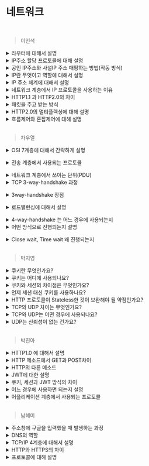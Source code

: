 # 네트워크

<br>



> 이인석

<details><summary>라우터에 대해서 설명</summary>

네트워크와 네트워크를 연결하는 3계층(네트워크 계층) 네트워크 기기
- 패킷의 도착지를 읽어 어느 네트워크로 전송하면 좋을지(최적 경로) 결정하는데, 이것을 라우팅이라고 한다
- NAT, 방화벽, VPN, QoS 등의 부가 기능을 제공하기도 한다 => 1, 2, 3 계층 역할 수행 담당

</details>

<details><summary>IP주소 할당 프로토콜에 대해 설명</summary>

DHCP => 호스트가 네트워크에 연결될 때마다 임시 IP 제공

동작 과정
1. 연결된 호스트는 브로드 캐스팅(UDP)을 통해 DHCP 서버를 찾는다 => IP가 없으므로 MAC 활용
2. DHCP 서버에서 서버 IP와 클라이언트 IP 제안 정보를 회신한다
3. 클라이언트는 서버 IP를 통해 제안 받은 클라이언트 IP에 대해 사용 요청을 보낸다
4. DHCP 서버는 받은 요청에 대해 ACK를 보내서 요청을 마무리 한다

</details>

<details><summary> 공인 IP주소와 사설IP 주소 매핑하는 방법(작동 방식) </summary>
  
외부에서 온 통신에서 목적지 주소를 매핑 테이블을 확인하여 내부의 호스트의 주소로 NAT가 변경합니다.
내부에서 외부로의 통신의 경우도 출발지 주소를 NAT를 통해서 외부 주소로 변경하여 보냅니다.

외부에서 하나의 IP 주소에서 대해 내부에서 여러 IP 주소로 사용하는 경우, 포트 번호를 활용하여 포트 번호를 매핑 테이블에 포함하여 변환을 동시에 수행합니다. (NAPT)

학교 강의 자료인데, 이해에 도움이 될 것 같아 첨부합니다.

![NAT 작동](https://github.com/STUDY-0x0E/CS-STUDY/assets/66675919/85307038-241a-433d-a9a8-05af0290163a)

![NAPT](https://github.com/STUDY-0x0E/CS-STUDY/assets/66675919/b17890a0-a388-4c4a-9df2-705923dc228f)
</details>

<details><summary>IP란 무엇이고 역할에 대해서 설명</summary>

IP 프로토콜
- 지정한 IP 주소에 데이터 전달하기 위한 프로토콜
- 패킷 단위 통신

IP 주소    
네트워크 내에서 해당 호스트(노드)를 식별하는 유일한 주소  
  
  - MAC : 하드웨어를 식별할 수 있는 물리적인 식별자
  - Port : 프로세스의 식별자  

네트워크를 구분하기 위한 네트워크 식별자와 호스트를 구분하기 위한 호스트 식별자로 구성  
식별자를 통해 연결된 장치를 

</details>

<details><summary>IP 주소 체계에 대해서 설명</summary>

IPv4
- 32비트로 2^32개 사용 가능한 주소 체계
- 호스트가 속한 네트워크 부로 호스트의 주소인 호스트 부로 나뉜다

서브넷
- 라우터와 호스트를 연결하는 부분 네트워크

서브넷 마스크
- 서브넷 내의 IP를 결정 짓는 규칙
- xxx.xxx.xxx.xxx/x의 형식으로 표현되며 마지막 수를 통해 상위 비트를 결정한다
  - 숫자에 해당하는 상위 비트를 모두 1 나머지를 0으로 하면 AND 연산을 통해 네트워크 부와 호스트 부를 추출할 수 있다.

![image](https://github.com/STUDY-0x0E/CS-STUDY/assets/66675919/020bfc09-9406-4d64-be91-8e618855b43a)

![image](https://github.com/STUDY-0x0E/CS-STUDY/assets/66675919/2a4e0592-7206-4711-aec9-b5f17abe7f15)
</details>

<details><summary>네트워크 계층에서 IP 프로토콜을 사용하는 이유</summary>

데이터를 전송하면서 최종 목적지에 도착할 수 있도록 라우팅 해주는 것이 네트워크 계층입니다.  
이 과정에서 어느 목적지에 전송할지 논리적인 주소인 IP 주소를 통해 최적 경로를 라우팅할 수 있게 IP 프로토콜을 사용합니다.

</details>

<details><summary>HTTP1.1 과 HTTP2.0의 차이</summary>

HTTP 1.1은 keep alive를 통해서 한 번의 3-way handshake 이후로 반복적으로 발생하는 것을 막아 RTT를 감소시켰으나 네트워크 내의 같은 큐에 있는 패킷의 크기에 따라 다른 패킷이 지연(TCP는 순서 보장이 이뤄지므로)되는 HOL Blocking (Head Of Line Blocking)이 발생했습니다.  

HTTP 2.0은 이러한 문제를 해결하기 위해서 Multiplexed 기술을 도입하는데, 1개의 세션으로 여러 요청을 순서에 상관없이 여러 개의 Stream으로 받아 단일 연결 내에서도 동시에 여러 메시지를 받을 수 있게 했습니다.

</details>

<details><summary>패킷을 주고 받는 방식</summary>

패킷의 송수신처의 IP 주소와 MAC 주소가 결정되면 라우팅을 통해서 어떤 경로로 갈지 결정하게 됩니다.  
그 과정에서 각각의 라우터는 패킷을 받고, 자신의 위치에서 수신처로 보내기 위해 라우팅을 진행합니다.  

하지만 라우터는 모든 네트워크의 주소를 알지 못하기 때문에 다음 라우터 MAC 주소를 수신처로 정하고, IP를 최종 수신처로 설정하여 다음 라우터로 라우팅을 진행합니다. 이렇게 라우터에서 라우터를 거치면서 홉 바이 홉 통신을 통해서 패킷은 최종 IP 주소지에 도착하게 됩니다.  

</details>

<details><summary>HTTP2.0의 멀티플렉싱에 대해 설명</summary>

HTTP 2.0은 HTTP 1.x보다 지연 시간을 줄이고 응답 시간을 더 빠르게 하기 위해 멀티 플렉싱, 헤더 압축, 서버 푸시, 요청의 우선 순위와 같은 기능을 지원하는 프로토콜입니다.

멀티 플렉싱은 기존의 HTTP 1.x 방식에서 데이터당 한 번의 연결이 발생하여 나타나는 지연 시간을 해결하기 위한 방법으로 한 번의 요청에 대해 각 데이터를 각각의 병렬 스트림으로 송수신을 진행하여 특정 스트림에 대한 문제는 해당 스트림에 대해서만 영향을 미치도록 진행하여 빠르게 송수신을 할 수 있도록 하는 방법입니다.

</details>

<details><summary>흐름제어와 혼잡제어에 대해 설명</summary>

TCP 통신에서 패킷 손실, 순서 바뀜 등의 문제가 발생할 수 있는데, 이런 문제를 해결하기 위한 방법으로 흐름 제어와 혼잡 제어가 있습니다.

흐름 제어  
- 송신측과 수신측 사이의 데이터 처리 속도 차이를 해결하기 위한 방법
- 송신측의 전송량이 수신측의 처리량 보다 클 경우 수신측의 큐를 초과하여 패킷 손실이 발생할 수 있으므로 제어가 필요

1. Stop And Wait  
- 매번 전송한 패킷에 대해서 확인 응답을 받아야만 다음 패킷 전송을 진행하는 방식
- 피드백 손상과 중복 전송을 우려하여 순서번호를 활용한다
- 무조건 하나의 패킷에 대한 수신에 대해 ACK를 받아야 진행하므로 비효율적이고 지연 시간이 크다

2. Go-Back-N ARQ  
![image](https://github.com/STUDY-0x0E/CS-STUDY/assets/66675919/17d10eb9-4b3e-449f-b073-d90b4a2e0aeb)

- 동작 방식  
  - 송신 윈도우(2^m - 1 크기, m은 순서번호 필드 비트 수)만큼 송신을 진행하고, 수신측에서 ACK를 수신하면 해당 데이터를 송신 윈도우에서 제거하고 다음 데이터로 범위를 늘려 송신 진행(윈도우 이동)
  - 만약 수신자가 데이터를 순서대로 받지 못하거나, 수신 받지 못하여 ACK가 오지 않는다면 마지막 ACK 다음 데이터를 모두 폐기하고 재전송
  - 구현이 간단하나 불필요한 재전송이 발생할 수 있음  
- 세그먼트를 하나씩 수신하므로 수신 윈도우의 크기는 1이 됨

3. Selective Repeat  
![image](https://github.com/STUDY-0x0E/CS-STUDY/assets/66675919/46838995-354c-4a7e-a703-461cc1acf96d)
- 동작 방식
  - 누적 ACK(누적되는 순서 번호가 맞는 ACK)가 수신되면 송신 윈도우를 ACK만큼 이동
  - 비누적 ACK(누적되는 순서 번호가 맞지 않는 ACK)가 수신되면 해당 세크먼트의 수신 사실 기록
  - 세그먼트 재전송 타이머가 종료될 때까지 ACK가 수신되지 않으면 해당 세그먼트 재전송(오류가 발생한 세그먼트에 대해서만 전송함) 
  - 수신자는 누적 정상 세그먼트를 수신하면 수신 윈도우를 이동하고, 비누적 정상 세그먼트를 수신하면 ACK를 회신하고 해당 세그먼트는 버퍼에 유지
- 비교적 성능이 좋으나, 구현이 어려움

혼잡 제어
- 트래픽 증가로 인해 발생하는 큐잉 지연 및 오버 플로우를 낮추는 방법
- 네트워크의 혼잡을 피하기 위해 송신측에서 보내는 데이터의 전송 속도를 강제로 줄이는 방법

1. Slow Start  
송신 윈도우 크기를 1로 시작하며 패킷이 문제없이 도착하면 각각의 패킷마다 송신 윈도우의 크기를 1씩 증가시킨다.  
결과적으로 한 번의 전송 주기가 끝나면 송신 윈도우의 크기가 2배씩 증가한다 => 지수적 증가  
타임 아웃 발생 시, 임계치를 윈도우의 절반으로 설정한다  
윈도우가 인계치에 도달하면 혼잡 회피에 진입한다

2. Congestion Avoidance (혼잡 회피)  
윈도우가 임계치에 도달하면 RTT마다 윈도우의 크기를 1씩 증가 시켜 선형적으로 증가시킨다

3. Fast Retransmit (빠른 재전송)  
수신측에서 도착해야할 순서 번호의 패킷이 도착하지 않고 다음 패킷이 도착한 경우 ACK 패킷을 제대로 도착한 패킷의 다음 순서 번호를 ACK에 담아 보낸다.  
중복된 순번의 ACK가 3번 도착하게 되면 송신측에서는 경미한 혼잡이 발생한 것으로 판단하고, 재전송을 진행하고 윈도우의 크기를 감소시킨다.

4. Fast Recovery (빠른 회복)  
혼잡이 발생한 경우 임계치의 크기를 현재 윈도우의 1/2로 설정한다.  
손실된 세그먼트를 재전송하고, 임계치의 크기를 3 늘린다.
여전히 중복 ACK가 수신될 경우 윈도우의 크기를 1씩 늘린다.
정상 ACK가 수신될 경우 현재 윈도우의 크기를 임계치로 설정하고, 혼잡 회피에 진입한다.

![image](https://github.com/STUDY-0x0E/CS-STUDY/assets/66675919/06e8d0bc-5fa4-4331-9046-790b321308a2)

</details>

<br>



> 차우열

<details><summary>OSI 7계층에 대해서 간략하게 설명</summary>
  
OSI 7계층은 물리계층, 데이터 링크 계층, 전송 계층, 세션 계층, 표현 계층, 응용 계층으로 구성되어 있습니다.


물리 계층은 0과 1로 이루어진 데이터를 전기신호로 변환하여 전송합니다.

데이터 링크 계층은 물리적 주소인 MAC주소를 이용하여 LAN내부에 존재하는 주변장치와 통신합니다. ethernet 등의 point to point protocol을 사용합니다.

네트워크 계층은 논리적 주소인 IP주소를 이용해 다른 LAN에 속한 장치와 통신합니다. 포워딩과 라우팅을 담당합니다.

전송 계층은 송신자와 수신자, 양 끝단의 사용자들이 통신할 수 있게합니다. TCP, UDP 등의 프로토콜이 잘 알려져 있습니다.

세션계층은 응용 프로세스간에 세션을 구축, 관리, 종료시키는 계층입니다.

표현 계층은 데이터를 변환하는 계층입니다. 송신 시스템에서 데이터 암호화, 수신 시스템에서는 데이터 복호화가 일어납니다.

응용 계층은 유저와 가장 가까운 층으로 일반적인 응용프로그램을 포함합니다.</details>

<details><summary>전송 계층에서 사용되는 프로토콜</summary>
  
전송 계층에서 사용되는 잘 알려진 프로토콜에는 TCP, UDP가 있습니다.

TCP는 연결 지향 방식으로 흐름제어 및 혼잡 제어를 통해 높은 신뢰성 및 전송 순서를 보장하지만, UDP보다 속도가 느립니다.

UDP는 비연결형 서비스로 CheckSum을 통한 최소한의 오류만 검출하여 TCP보다 빠르지만, 신뢰성이 낮고 전송 순서가 보장되지 않습니다.</details>

<details><summary>네트워크 계층에서 쓰이는 단위(PDU)</summary>
  
PDU는 계층마다 형태 및 명칭이 다릅니다. 
  
TCP/IP 5계층을 기준으로 물리계층에서는 비트, 데이터 링크 계층에서는 프레임, 인터넷 계층에서는 패킷, 전송 계층에서 TCP는 세그먼트, UDP는 데이터 그램, 응용 계층에서는 메세지 또는 데이터로 불립니다.
</details>

<details><summary>TCP 3-way-handshake 과정</summary>
  
3-way-handshake는 TCP/IP 프로토콜을 이용하는 응용프로그램에서 정확한 전송을 보장하기 위해 세션을 수립하는 과정으로 3단계로 진행됩니다.

첫번째 단계에서 클라이언트가 서버에 SYN 패킷을 전송합니다. 클라이언트는 서버의 응답을 대기하는 SYN_SENT상태가 됩니다.

두번째 단계에서 SYN요청을 받은 서버는 요청을 수락한다는 ACK와 SYN을 클라이언트에게 전송하고 서버는 SYN_RECEIVED상태가 됩니다. 

세번째 단계에서 서버의 응답인 ACK와 SYN을 받은 클라이언트는 서버로 ACK을 전송하고 연결이 성립됩니다.</details>

<details><summary>3way-handshake 장점 </summary>
  
3way-handshake는 클라이언트와 서버가 SYN에 무작위 값인 ISN을 보내고, ACK에 ISN+1을 서로에게 전송합니다.
  
  이 과정을 통해 서로 보낸 요청에 따라 적절한 응답을 할 수 있는지 확인되었을때 연결을 결정하여 신뢰성을 확보합니다.</details>

<details><summary> 로드밸런싱에 대해서 설명 </summary>
  
로드밸런싱은 클라이언트의 요청을 일관성 있게 응답하기 위해 여러대의 서버에 트래픽을 분배하는 방법입니다.

L4 로드밸런서는 전송계층에서 IP주소, MAP주소, 프로토콜로 트래픽을 분배할 수 있습니다.

L7 로드밸런서는 응용계층에서 HTTP 헤더, 쿠키 등과 같은 사용자의 요청을 기준으로 트래픽을 분배할 수 있습니다.</details>

<details><summary> 4-way-handshake 는 어느 경우에 사용되는지 </summary>
  
4-way-handshake는 TCP/IP 환경에서 서버와 클라이언트의 연결을 해제하는데 필요한 프로세스입니다.
</details>

<details><summary> 어떤 방식으로 진행되는지 설명 </summary>
  
첫번째 단계에서 클라이언트가 연결을 종료하겟다는 FIN flag를 서버로 전송합니다. 클라이언트는 FIN_WAIT1상태가 됩니다.

두번째 단계에서 FIN 요청을 받은 서버는 클라이언트로 응답인 ACK를 전송합니다.  서버는 CLOSE_WAIT상태가 되고, 응답을 받은 클라이언트는 FIN_WAIT2상태가 됩니다.

세번째 단계에서 연결을 종료할 준비가 된 서버는 클라이언트로 FIN flag를 전송합니다. 서버는 LAST_ACK상태가 됩니다.

네번째 단계에서 FIN flag를 받은 클라이언트는 TIME_WAIT 상태가 되며 ACK를 전송합니다. 서버가 ACK를 받으면 연결이 종료됩니다.</details>

<details><summary> Close wait, Time wait 왜 진행되는지 </summary>
  
Close wait는 클라이언트의 FIN요청을 받은 서버가 요청받은 프로세스를 완료하기까지 기다리는 상태입니다.
이 상태는 서버가 요청을 처리하고 정상적으로 연결을 종료하기 위해서 진행됩니다.
이 때, FIN wait2인 클라이언트는 서버의 교착상태등의 이유로 FIN요청을 받지 못하더라도 일정시간 이후 Time wait상태가 됩니다.

Time wait는 서버의 FIN요청을 받은 클라이언트가 연결세션을 유지하는 시간입니다.
세션을 종료한 후 종료하는 패킷이 있다면 그 패킷에 대한 데이터가 유실될 수 있는데, 이를 방지하기 위해 일정시간동안 연결을 유지하면서 잉여패킷을 기다립니다.
</details>

<br>




> 박지영

<details><summary> 쿠키란 무엇인가요? </summary>
  <br>
  쿠키는 서버가 사용자의 웹 브라우저에 전송하는 데이터 조각으로, key=value형식의 문자열 데이터 묶음입니다.<br>
  HTTP 프로토콜은 Stateless하기 때문에 서버와 클라이언트 간의 연결 유지를 구현하기 위해 서로를 인식할 수 있는 식별 데이터인 쿠키를 사용합니다.
</details>

<details><summary> 쿠키는 어디에 사용되나요? </summary>
  <br>
  쿠키는 세션 관리, 개인화, 트래킹에 사용됩니다. <br>
  로그인이나 장바구니 유지, 다크모드 혹은 언어 설정, 사용자의 데이터 수집을 통해 리타게팅 광고 등의 사례가 있습니다.
</details>

<details><summary> 쿠키와 세션의 차이점은 무엇인가요? </summary>
  <br>
  쿠키는 클라이언트의 웹 브라우저에 저장되고 세션은 서버에 있는 세션 저장소에 저장됩니다.
</details>

<details><summary> 언제 세션 대신 쿠키를 사용하나요? </summary>
  <br>
  세션은 서버의 자원을 사용하기 때문에 서버의 메모리와 속도 측면에서 쿠키가 유리한 경우가 있습니다.
</details>

<details><summary> HTTP 프로토콜이 Stateless한 것이 보완해야 될 약점인가요? </summary>
  <br>
  stateless하다는 것은 서버가 클라이언트의 상태를 저장하지 않는 것을 뜻합니다.<br>
  서버에 상태를 저장하지 않으므로 서버 확장이 용이하다는 장점이 있으나 클라이언트가 연결을 위한 데이터를 추가 전송해야한다는 단점이 있습니다.<br>
  그렇기 때문에 쿠키, 세션 등을 이용하여 최소한으로 상태를 유지할 수 있도록 해야 합니다.
</details>

<details><summary> TCP와 UDP 차이는 무엇인가요? </summary>
  <br>
  TCP는 신뢰성이 높고 전송 속도가 상대적으로 느리며 헤더 크기가 상대적으로 큽니다.<br>
  UDP는 데이터 손실이나 순서 뒤바뀜의 가능성이 있고 전송 속도가 빠르며 헤더 크기가 작습니다.
</details>

<details><summary> TCP와 UDP는 어떤 경우에 사용되나요? </summary>
  <br>
  TCP는 이메일 전송, 파일 전송과 같은 신뢰성 높은 연결을 위해 사용하고, UDP는 스트리밍, DNS와 같은 빠른 속도가 필요한 연결을 위해 사용합니다.
</details>

<details><summary> UDP는 신뢰성이 없는 건가요? </summary>
  <br>
  UDP는 각 패킷이 독립적으로 최적의 경로를 선택하여 이동하는 데이터그램 패킷 교환 방식을 사용하기 때문에 도착 순서가 달라지거나 데이터가 손실될 가능성이 있습니다.
</details>

<br>


> 박진아

<details><summary> HTTP1.0 에 대해서 설명 </summary>

- 단일 연결: 하나의 연결당 하나의 요청을 처리하도록 설계되어 있어 매 연결마다 3-way-handshake를 열기 때문에 RTT시간이 걸린다.

- 비연결성: 요청을 주고받을 때만 연결을 유지하고 응답을 주고나면 TCP/IP 연결을 끊는다.
  
</details>

<details><summary> HTTP 메소드에서 GET과 POST차이 </summary>

- GET은 URL 파리멑에 요청하는 데이터를 담아 보낸다. POST는 body에 데이터를 담아 보낸다. 

- GET요청은 멱등(연산을 여러 번 적용하더라도 결과가 달라지지 않는 성질)하다.

- RESTFUL 관점에서 GET은 서버의 리소스에서 데이터를 요청할 때, POST는 리소스를 새로 생성하거나 업데이트 할 떄 사용한다.
</details>

<details><summary> HTTP의 다른 메소드  </summary>

  - PUT: 리소스를 변경한다.

  - DELETE: 특정 리소스를 삭제한다.

  - PATCH: 리소스의 일부분을 수정한다.
</details>

<details><summary> JWT에 대한 설명 </summary>
  
  인증과 인과 정보, 헤드(헤시 알고리즘) 페이로드(사용자 정보) 시그니처(헤더와 페이로드를 암호화 할 수 있는 공개키)로 구성되어 있다. 
  JSON은 일반적인 프로그래밍 언어이므로 범용성이 좋아 다른 플랫폼과의 통신 이점을 가진다.
</details>

<details><summary> 쿠키, 세션과 JWT 방식의 차이 </summary>

- 쿠키: 서버가 보낸 정보를 브라우저(클라이언트)에 저장한다.

- 세션: 서버는 사용자의 정보를 저장하고 session id를 쿠키에 저장한다.

- jwt: 인증 정보를 저장소를 따로 관리하지 않아도 사용자의 인증이 가능하다.
</details>

<details><summary> 어느 경우에 사용하면 되는지 설명 </summary>

- 쿠키: 사용자의 로그인 상태 유지 

- 세션: 특정 게시물에 접근하거나 특정 기능을 사용 (예: 은행 세션 로그인)

- JWT: 서로 다른 서비스 간에 사용자 정보를 안전하게 전달 할 때 사용 (예: OAuth)
</details>

<details><summary> 어플리케이션 계층에서 사용되는 프로토콜 </summary>

- HTTP, HTTPS, FTP, SMTP, DNS, DHCP

  - HTTP: 웹 브라우저와 웹 서버 간에 데이터를 전송
  
  - HTTPPS: HTTP의 보안 버전. SSL/TLS를 사용하여 데이터를 암호화
  
  - FTP: 파일 전송 프로토콜
  
  - SMTP: 전자 메일 프로토콜
  
  - DNS: 도메인 이름과 IP 주소를 매핑
  
  - DHCP: 네트워크에서 자동으로 IP 주소를 할당
</details>

<br>



> 남혜미

<details><summary> 주소창에 구글을 입력했을 때 발생하는 과정 </summary>
  
    (DNS (도메인) 와 HTTP 중 하나에 포커싱을 맞춰서 대답)

  - DNS
    1. 캐시와 로컬 파일에서 DNS 기록을 확인한다.
    2. 도메인 이름에 맞는 IP주소가 존재하지 않는다면, 가장 가까운 DNS 서버에 IP주소를 요청한다.
    3. DNS는 ROOT DNS에 요청을 보내 TLD(TOP-LEVEL DOMAIN) 주소를 알아낸다.
    4. DNS는 TLD에 요청을 보내 신뢰할 수 있는 DNS의 주소를 알아낸다.
    5. DNS는 신뢰할 수 있는 DNS에 요청하여 IP주소를 알아낸다.

  참고 : https://velog.io/@tnehd1998/%EC%A3%BC%EC%86%8C%EC%B0%BD%EC%97%90-www.google.com%EC%9D%84-%EC%9E%85%EB%A0%A5%ED%96%88%EC%9D%84-%EB%95%8C-%EC%9D%BC%EC%96%B4%EB%82%98%EB%8A%94-%EA%B3%BC%EC%A0%95
  
</details>

<details><summary> DNS의 역할 </summary>
  Domain name 과 IP주소를 매핑해준다. (브라우저 창에 Host Domain Name을 입력했을 때 해당 문자를 IP주소로 변환해주는 시스템이다)
</details>

<details><summary> TCP/IP 4계층에 대해서 설명 </summary>
  
  1. 응용 계층 : 사용자가 응용프로그램과 소통할 수 있게 해준다.
  2. 전송 계층 : 통신 노드간의 연결제어와 데이터 송수신을 관리한다.
  3. 인터넷 계층 : 패킨 단위에 데이터들을 논리 주소인 IP로 라우팅하여 정확하게 전송할 수 있게 해준다.
  4. 링크 계층 : 데이터들을 MAC주소로 전송한다.
</details>

<details><summary> HTTP와 HTTPS의 차이 </summary>
  
  HTTP의 보안 문제를 해결하기 위해 TSL/SSL을 적용하여 데이터를 암호화한게 HTTPS이다.

    참고 : https://mangkyu.tistory.com/98
</details>

<details><summary> 프로토콜에 대해 설명 </summary>
  
  컴퓨터나 원거리 통신 장비 사이에서 데이터(메시지)를 원할하게 주고 받기 위한 통신 규약 및 약속이다.
</details>



